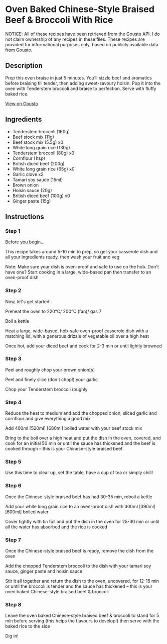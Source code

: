 # Oven Baked Chinese-Style Braised Beef & Broccoli With Rice

NOTICE: All of these recipes have been retrieved from the Gousto API. I do not claim ownership of any recipes in these files. These recipes are provided for informational purposes only, based on publicly available data from Gousto.

## Description

Prep this oven braise in just 5 minutes. You’ll sizzle beef and aromatics before braising till tender, then adding sweet-savoury hoisin. Pop it into the oven with Tenderstem broccoli and braise to perfection. Serve with fluffy baked rice.

[View on Gousto](https://www.gousto.co.uk/recipes/cookbook/oven-baked-chinese-style-braised-beef-broccoli-with-rice)

## Ingredients

- Tenderstem broccoli (160g)
- Beef stock mix (11g)
- Beef stock mix (5.5g) x0
- White long grain rice (130g)
- Tenderstem broccoli (80g) x0
- Cornflour (1tsp)
- British diced beef (200g)
- White long grain rice (65g) x0
- Garlic clove x2
- Tamari soy sauce (15ml)
- Brown onion
- Hoisin sauce (20g)
- British diced beef (100g) x0
- Ginger paste (15g)

## Instructions


### Step 1

Before you begin...

This recipe takes around 5-10 min to prep, so get your casserole dish and all your ingredients ready, then wash your fruit and veg

Note: Make sure your dish is oven-proof and safe to use on the hob. Don't have one? Start cooking in a large, wide-based pan then transfer to an oven-proof dish


### Step 2

Now, let's get started!

Preheat the oven to 220°C/ 200°C (fan)/ gas 7

Boil a kettle

Heat a large, wide-based, hob-safe oven-proof casserole dish with a matching lid, with a generous drizzle of vegetable oil over a high heat

Once hot, add your diced beef and cook for 2-3 min or until lightly browned


### Step 3

Peel and roughly chop your brown onion[s]

Peel and finely slice (don't chop!) your garlic

Chop your Tenderstem broccoli roughly


### Step 4

Reduce the heat to medium and add the chopped onion, sliced garlic and cornflour and give everything a good mix

Add 400ml <span class="text-purple">[520ml]</span> <span class="text-danger">[680ml]</span> boiled water with your beef stock mix

Bring to the boil over a high heat and put the dish in the oven, covered, and cook for an initial 50 min or until the sauce has thickened and the beef is cooked through – this is your Chinese-style braised beef


### Step 5

Use this time to clear up, set the table, have a cup of tea or simply chill!


### Step 6

Once the Chinese-style braised beef has had 30-35 min, reboil a kettle

Add your white long grain rice to an oven-proof dish with 300ml <span class="text-purple">[390ml] </span><span class="text-danger">[600ml]</span> boiled water

Cover tightly with tin foil and put the dish in the oven for 25-30 min or until all the water has absorbed and the rice is cooked


### Step 7

Once the Chinese-style braised beef is ready, remove the dish from the oven

Add the chopped Tenderstem broccoli to the dish with your tamari soy sauce, ginger paste and hoisin sauce

Stir it all together and return the dish to the oven, uncovered, for 12-15 min or until the broccoli is tender and the sauce has thickened – this is your oven baked Chinese-style braised beef & broccoli

### Step 8

Leave the oven baked Chinese-style braised beef & broccoli to stand for 5 min before serving (this helps the flavours to develop!) then serve with the baked rice to the side

Dig in!

